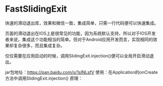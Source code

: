 # FastSlidingExit
快速的滑动退出库，效果和微信一致，集成简单，只需一行代码便可以快速集成。


页面的滑动退出在IOS上是很常见的功能，因为系统默认支持，所以对于IOS开发者来说，集成这个功能相当的简单。但对于Android应用开发而言，实现相同的效果却复杂很多，而且集成复杂。

仅仅需要在应用启动的时候，调用SlidingExit.injection()便可以全局开启滑动退出。

jar包地址：https://pan.baidu.com/s/1slNLsfV
使用：在Application的onCreate方法中调用SlidingExit.injection()
原理：
